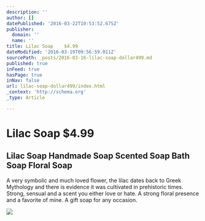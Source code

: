 ```yaml
---
description: ''
author: []
datePublished: '2016-03-22T10:53:52.675Z'
publisher:
  domain: ''
  name: ''
title: Lilac Soap    $4.99
dateModified: '2016-03-19T09:56:59.011Z'
sourcePath: _posts/2016-03-16-lilac-soap-dollar499.md
published: true
inFeed: true
hasPage: true
inNav: false
url: lilac-soap-dollar499/index.html
_context: 'http://schema.org'
_type: Article

---
```

# Lilac Soap $4.99

<article style=""><h1>Lilac Soap Handmade Soap Scented Soap Bath Soap Floral Soap</h1><p>A very symbolic and much loved flower, the lilac dates back to Greek Mythology and there is evidence it was cultivated in prehistoric times. Strong, sensual and a scent you either love or hate. A strong floral presence and a favorite of mine. A gift soap for any occasion.</p><img src="https://img1.etsystatic.com/101/0/9455162/il_570xN.850128001_frm7.jpg" /></article>